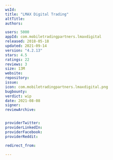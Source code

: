 ```yaml
---
wsId: 
title: "LMAX Digital Trading"
altTitle: 
authors:

users: 5000
appId: com.mobiletradingpartners.lmaxdigital
released: 2018-05-18
updated: 2021-09-14
version: "4.2.13"
stars: 4.5
ratings: 22
reviews: 3
size: 13M
website: 
repository: 
issue: 
icon: com.mobiletradingpartners.lmaxdigital.png
bugbounty: 
verdict: wip
date: 2021-08-08
signer: 
reviewArchive:


providerTwitter: 
providerLinkedIn: 
providerFacebook: 
providerReddit: 

redirect_from:

---
```



